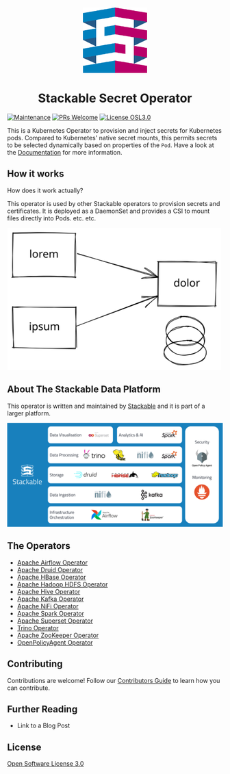 <p align="center">
  <img width="150" src="./Icon_Stackable.svg" alt="Stackable Logo"/>
</p>
<h1 align="center">Stackable Secret Operator</h1>

[![Maintenance](https://img.shields.io/badge/Maintained%3F-yes-green.svg)](https://GitHub.com/stackabletech/secret-operator/graphs/commit-activity)
[![PRs Welcome](https://img.shields.io/badge/PRs-welcome-green.svg)](https://docs.stackable.tech/home/stable/contributor/index.html)
[![License OSL3.0](https://img.shields.io/badge/license-OSL3.0-green)](./LICENSE)

<!-- Abstract -->

This is a Kubernetes Operator to provision and inject secrets for Kubernetes pods. Compared to Kubernetes' native secret mounts, this permits secrets to be selected dynamically based on properties of the `Pod`. Have a look at the [Documentation](https://docs.stackable.tech/secret-operator/stable/index.html) for more information.

<!-- Quickstart section left out, because this operator doesn't do anything stand-alone -->

## How it works

How does it work actually?

This operator is used by other Stackable operators to provision secrets and certificates.
It is deployed as a DaemonSet and provides a CSI to mount files directly into Pods. etc. etc.

  <img width="500" src="./dummy_diagram.svg" alt="A diagram overview of the workings of the operator"/>

## About The Stackable Data Platform

This operator is written and maintained by [Stackable](https://www.stackable.tech) and it is part of a larger platform.

![Stackable Data Platform Overview](sdp_overview.png)

## The Operators

- [Apache Airflow Operator](https://github.com/stackabletech/airflow-operator)
- [Apache Druid Operator](https://github.com/stackabletech/druid-operator)
- [Apache HBase Operator](https://github.com/stackabletech/hbase-operator)
- [Apache Hadoop HDFS Operator](https://github.com/stackabletech/hdfs-operator)
- [Apache Hive Operator](https://github.com/stackabletech/hive-operator)
- [Apache Kafka Operator](https://github.com/stackabletech/kafka-operator)
- [Apache NiFi Operator](https://github.com/stackabletech/nifi-operator)
- [Apache Spark Operator](https://github.com/stackabletech/spark-k8s-operator)
- [Apache Superset Operator](https://github.com/stackabletech/superset-operator)
- [Trino Operator](https://github.com/stackabletech/trino-operator)
- [Apache ZooKeeper Operator](https://github.com/stackabletech/zookeeper-operator)
- [OpenPolicyAgent Operator](https://github.com/stackabletech/opa-operator)

## Contributing

Contributions are welcome! Follow our [Contributors Guide](https://docs.stackable.tech/home/stable/contributor/index.html) to learn how you can contribute.

## Further Reading

- Link to a Blog Post

## License

[Open Software License 3.0](./LICENSE)
